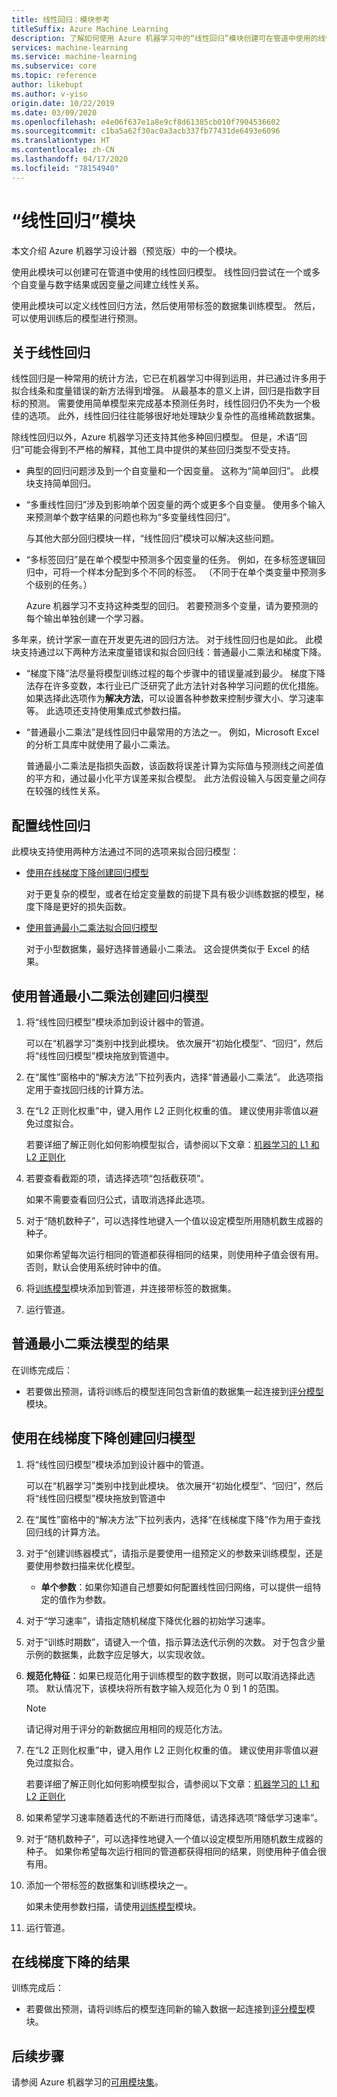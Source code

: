 ```yaml
---
title: 线性回归：模块参考
titleSuffix: Azure Machine Learning
description: 了解如何使用 Azure 机器学习中的“线性回归”模块创建可在管道中使用的线性回归模型。
services: machine-learning
ms.service: machine-learning
ms.subservice: core
ms.topic: reference
author: likebupt
ms.author: v-yiso
origin.date: 10/22/2019
ms.date: 03/09/2020
ms.openlocfilehash: e4e06f637e1a8e9cf8d61385cb010f7904536602
ms.sourcegitcommit: c1ba5a62f30ac0a3acb337fb77431de6493e6096
ms.translationtype: HT
ms.contentlocale: zh-CN
ms.lasthandoff: 04/17/2020
ms.locfileid: "78154940"
---
```

# <a name="linear-regression-module"></a>“线性回归”模块
本文介绍 Azure 机器学习设计器（预览版）中的一个模块。

使用此模块可以创建可在管道中使用的线性回归模型。  线性回归尝试在一个或多个自变量与数字结果或因变量之间建立线性关系。 

使用此模块可以定义线性回归方法，然后使用带标签的数据集训练模型。 然后，可以使用训练后的模型进行预测。

## <a name="about-linear-regression"></a>关于线性回归

线性回归是一种常用的统计方法，它已在机器学习中得到运用，并已通过许多用于拟合线条和度量错误的新方法得到增强。 从最基本的意义上讲，回归是指数字目标的预测。 需要使用简单模型来完成基本预测任务时，线性回归仍不失为一个极佳的选项。 此外，线性回归往往能够很好地处理缺少复杂性的高维稀疏数据集。

除线性回归以外，Azure 机器学习还支持其他多种回归模型。 但是，术语“回归”可能会得到不严格的解释，其他工具中提供的某些回归类型不受支持。

+ 典型的回归问题涉及到一个自变量和一个因变量。 这称为“简单回归”。   此模块支持简单回归。

+ “多重线性回归”涉及到影响单个因变量的两个或更多个自变量。  使用多个输入来预测单个数字结果的问题也称为“多变量线性回归”。 

    与其他大部分回归模块一样，“线性回归”模块可以解决这些问题。 

+ “多标签回归”是在单个模型中预测多个因变量的任务。  例如，在多标签逻辑回归中，可将一个样本分配到多个不同的标签。 （不同于在单个类变量中预测多个级别的任务。）

    Azure 机器学习不支持这种类型的回归。 若要预测多个变量，请为要预测的每个输出单独创建一个学习器。

多年来，统计学家一直在开发更先进的回归方法。 对于线性回归也是如此。 此模块支持通过以下两种方法来度量错误和拟合回归线：普通最小二乘法和梯度下降。

- “梯度下降”法尽量将模型训练过程的每个步骤中的错误量减到最少。  梯度下降法存在许多变数，本行业已广泛研究了此方法针对各种学习问题的优化措施。 如果选择此选项作为**解决方法**，可以设置各种参数来控制步骤大小、学习速率等。 此选项还支持使用集成式参数扫描。

- “普通最小二乘法”是线性回归中最常用的方法之一。  例如，Microsoft Excel 的分析工具库中就使用了最小二乘法。

    普通最小二乘法是指损失函数，该函数将误差计算为实际值与预测线之间差值的平方和，通过最小化平方误差来拟合模型。 此方法假设输入与因变量之间存在较强的线性关系。

## <a name="configure-linear-regression"></a>配置线性回归

此模块支持使用两种方法通过不同的选项来拟合回归模型：

+ [使用在线梯度下降创建回归模型](#bkmk_GradientDescent)

    对于更复杂的模型，或者在给定变量数的前提下具有极少训练数据的模型，梯度下降是更好的损失函数。



+ [使用普通最小二乘法拟合回归模型](#bkmk_OrdinaryLeastSquares)

    对于小型数据集，最好选择普通最小二乘法。 这会提供类似于 Excel 的结果。

## <a name="create-a-regression-model-using-ordinary-least-squares"></a><a name="bkmk_OrdinaryLeastSquares"></a> 使用普通最小二乘法创建回归模型

1. 将“线性回归模型”模块添加到设计器中的管道。 

    可以在“机器学习”类别中找到此模块。  依次展开“初始化模型”、“回归”，然后将“线性回归模型”模块拖放到管道中。   

2. 在“属性”窗格中的“解决方法”下拉列表内，选择“普通最小二乘法”。    此选项指定用于查找回归线的计算方法。

3. 在“L2 正则化权重”中，键入用作 L2 正则化权重的值。  建议使用非零值以避免过度拟合。

     若要详细了解正则化如何影响模型拟合，请参阅以下文章：[机器学习的 L1 和 L2 正则化](https://msdn.microsoft.com/magazine/dn904675.aspx)

4. 若要查看截距的项，请选择选项“包括截获项”。 

    如果不需要查看回归公式，请取消选择此选项。

5. 对于“随机数种子”，可以选择性地键入一个值以设定模型所用随机数生成器的种子。 

    如果你希望每次运行相同的管道都获得相同的结果，则使用种子值会很有用。 否则，默认会使用系统时钟中的值。


7. 将[训练模型](./train-model.md)模块添加到管道，并连接带标签的数据集。

8. 运行管道。

## <a name="results-for-ordinary-least-squares-model"></a>普通最小二乘法模型的结果

在训练完成后：


+ 若要做出预测，请将训练后的模型连同包含新值的数据集一起连接到[评分模型](./score-model.md)模块。 


## <a name="create-a-regression-model-using-online-gradient-descent"></a><a name="bkmk_GradientDescent"></a> 使用在线梯度下降创建回归模型

1. 将“线性回归模型”模块添加到设计器中的管道。 

    可以在“机器学习”类别中找到此模块。  依次展开“初始化模型”、“回归”，然后将“线性回归模型”模块拖放到管道中   

2. 在“属性”窗格中的“解决方法”下拉列表内，选择“在线梯度下降”作为用于查找回归线的计算方法。   

3. 对于“创建训练器模式”，请指示是要使用一组预定义的参数来训练模型，还是要使用参数扫描来优化模型。 

    + **单个参数**：如果你知道自己想要如何配置线性回归网络，可以提供一组特定的值作为参数。

   
4. 对于“学习速率”，请指定随机梯度下降优化器的初始学习速率。 

5. 对于“训练时期数”，请键入一个值，指示算法迭代示例的次数。  对于包含少量示例的数据集，此数字应足够大，以实现收敛。

6. **规范化特征**：如果已规范化用于训练模型的数字数据，则可以取消选择此选项。 默认情况下，该模块将所有数字输入规范化为 0 到 1 的范围。

    > [!NOTE]
    > 
    > 请记得对用于评分的新数据应用相同的规范化方法。

7. 在“L2 正则化权重”中，键入用作 L2 正则化权重的值。  建议使用非零值以避免过度拟合。

    若要详细了解正则化如何影响模型拟合，请参阅以下文章：[机器学习的 L1 和 L2 正则化](https://msdn.microsoft.com/magazine/dn904675.aspx)


9. 如果希望学习速率随着迭代的不断进行而降低，请选择选项“降低学习速率”。   

10. 对于“随机数种子”，可以选择性地键入一个值以设定模型所用随机数生成器的种子。  如果你希望每次运行相同的管道都获得相同的结果，则使用种子值会很有用。


12. 添加一个带标签的数据集和训练模块之一。

    如果未使用参数扫描，请使用[训练模型](train-model.md)模块。

13. 运行管道。

## <a name="results-for-online-gradient-descent"></a>在线梯度下降的结果

训练完成后：

+ 若要做出预测，请将训练后的模型连同新的输入数据一起连接到[评分模型](./score-model.md)模块。


## <a name="next-steps"></a>后续步骤

请参阅 Azure 机器学习的[可用模块集](module-reference.md)。 